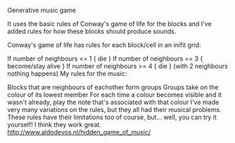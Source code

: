Generative music game

It uses the basic rules of Conway's game of life for the blocks and I've added rules for how these blocks should produce sounds.

Conway's game of life has rules for each block/cell in an inifit grid:

If number of neighbours <= 1 { die }
If number of neighbours == 3 { become/stay alive }
If number of neighbours >= 4 { die } (with 2 neighbours nothing happens)
My rules for the music:

Blocks that are neighbours of eachother form groups
Groups take on the colour of its lowest member
For each time a colour becomes visible and it wasn't already, play the note that's associated with that colour
I've made very many variations on the rules, but they all had their musical problems.
These rules have their limitations too of course, but... well, you can try it yourself! I think they work great. http://www.aldodevos.nl/hidden_game_of_music/
